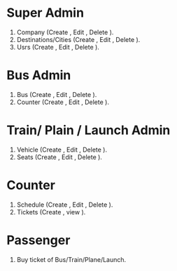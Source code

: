 # Super Admin
1. Company (Create , Edit , Delete ).
1. Destinations/Cities (Create , Edit , Delete ).
1. Usrs (Create , Edit , Delete ).
# Bus Admin
1. Bus (Create , Edit , Delete ).
1. Counter (Create , Edit , Delete ).
# Train/ Plain / Launch Admin
1. Vehicle (Create , Edit , Delete ).
1. Seats (Create , Edit , Delete ).
# Counter
1. Schedule (Create , Edit , Delete ).
1. Tickets (Create , view ).
# Passenger
1. Buy ticket of Bus/Train/Plane/Launch.
